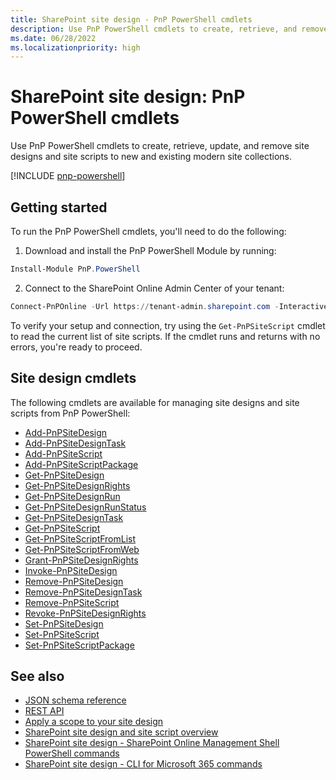```yaml
---
title: SharePoint site design - PnP PowerShell cmdlets
description: Use PnP PowerShell cmdlets to create, retrieve, and remove site designs and site scripts.
ms.date: 06/28/2022
ms.localizationpriority: high
---
```


# SharePoint site design: PnP PowerShell cmdlets

Use PnP PowerShell cmdlets to create, retrieve, update, and remove site designs and site scripts to new and existing modern site collections.

[!INCLUDE [pnp-powershell](../../includes/snippets/open-source/pnp-powershell.md)]

## Getting started

To run the PnP PowerShell cmdlets, you'll need to do the following:

1. Download and install the PnP PowerShell Module by running:

```PowerShell
Install-Module PnP.PowerShell
```

2. Connect to the SharePoint Online Admin Center of your tenant:

```PowerShell
Connect-PnPOnline -Url https://tenant-admin.sharepoint.com -Interactive
```

To verify your setup and connection, try using the `Get-PnPSiteScript` cmdlet to read the current list of site scripts. If the cmdlet runs and returns with no errors, you're ready to proceed.

## Site design cmdlets

The following cmdlets are available for managing site designs and site scripts from PnP PowerShell:

- [Add-PnPSiteDesign](https://pnp.github.io/powershell/cmdlets/Add-PnPSiteDesign.html)
- [Add-PnPSiteDesignTask](https://pnp.github.io/powershell/cmdlets/Add-PnPSiteDesignTask.html)
- [Add-PnPSiteScript](https://pnp.github.io/powershell/cmdlets/Add-PnPSiteScript.html)
- [Add-PnPSiteScriptPackage](https://pnp.github.io/powershell/cmdlets/Add-PnPSiteScriptPackage.html)
- [Get-PnPSiteDesign](https://pnp.github.io/powershell/cmdlets/Get-PnPSiteDesign.html)
- [Get-PnPSiteDesignRights](https://pnp.github.io/powershell/cmdlets/Get-PnPSiteDesignRights.html)
- [Get-PnPSiteDesignRun](https://pnp.github.io/powershell/cmdlets/Get-PnPSiteDesignRun.html)
- [Get-PnPSiteDesignRunStatus](https://pnp.github.io/powershell/cmdlets/Get-PnPSiteDesignRunStatus.html)
- [Get-PnPSiteDesignTask](https://pnp.github.io/powershell/cmdlets/Get-PnPSiteDesignTask.html)
- [Get-PnPSiteScript](https://pnp.github.io/powershell/cmdlets/Get-PnPSiteScript.html)
- [Get-PnPSiteScriptFromList](https://pnp.github.io/powershell/cmdlets/Get-PnPSiteScriptFromList.html)
- [Get-PnPSiteScriptFromWeb](https://pnp.github.io/powershell/cmdlets/Get-PnPSiteScriptFromWeb.html)
- [Grant-PnPSiteDesignRights](https://pnp.github.io/powershell/cmdlets/Grant-PnPSiteDesignRights.html)
- [Invoke-PnPSiteDesign](https://pnp.github.io/powershell/cmdlets/Invoke-PnPSiteDesign.html)
- [Remove-PnPSiteDesign](https://pnp.github.io/powershell/cmdlets/Remove-PnPSiteDesign.html)
- [Remove-PnPSiteDesignTask](https://pnp.github.io/powershell/cmdlets/Remove-PnPSiteDesignTask.html)
- [Remove-PnPSiteScript](https://pnp.github.io/powershell/cmdlets/Remove-PnPSiteScript.html)
- [Revoke-PnPSiteDesignRights](https://pnp.github.io/powershell/cmdlets/Revoke-PnPSiteDesignRights.html)
- [Set-PnPSiteDesign](https://pnp.github.io/powershell/cmdlets/Set-PnPSiteDesign.html)
- [Set-PnPSiteScript](https://pnp.github.io/powershell/cmdlets/Set-PnPSiteScript.html)
- [Set-PnPSiteScriptPackage](https://pnp.github.io/powershell/cmdlets/Set-PnPSiteScriptPackage.html)

## See also

- [JSON schema reference](site-design-json-schema.md)
- [REST API](site-design-rest-api.md)
- [Apply a scope to your site design](site-design-scoping.md)
- [SharePoint site design and site script overview](site-design-overview.md)
- [SharePoint site design - SharePoint Online Management Shell PowerShell commands](site-design-powershell.md)
- [SharePoint site design - CLI for Microsoft 365 commands](site-design-o365cli.md)
